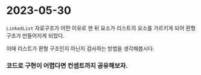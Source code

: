 # 2023-05-30

`LinkedList` 자료구조가 어떤 이유로 맨 뒤 요소가 리스트의 요소를 가르키게 되어 환형구조가 만들어지게 되었다.

이때 리스트가 환형 구조인지 아닌지 검사하는 방법을 생각해봅시다.

### 코드로 구현이 어렵다면 컨셉트까지 공유해보자.
